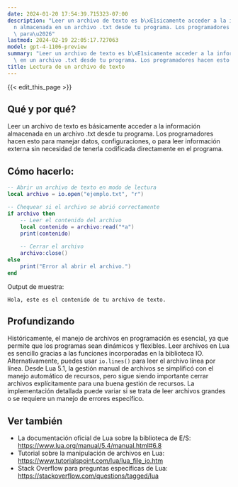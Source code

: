 ```yaml
---
date: 2024-01-20 17:54:39.715323-07:00
description: "Leer un archivo de texto es b\xE1sicamente acceder a la informaci\xF3\
  n almacenada en un archivo .txt desde tu programa. Los programadores hacen esto\
  \ para\u2026"
lastmod: 2024-02-19 22:05:17.727063
model: gpt-4-1106-preview
summary: "Leer un archivo de texto es b\xE1sicamente acceder a la informaci\xF3n almacenada\
  \ en un archivo .txt desde tu programa. Los programadores hacen esto para\u2026"
title: Lectura de un archivo de texto
---
```


{{< edit_this_page >}}

## Qué y por qué?
Leer un archivo de texto es básicamente acceder a la información almacenada en un archivo .txt desde tu programa. Los programadores hacen esto para manejar datos, configuraciones, o para leer información externa sin necesidad de tenerla codificada directamente en el programa.

## Cómo hacerlo:
```Lua
-- Abrir un archivo de texto en modo de lectura
local archivo = io.open("ejemplo.txt", "r")

-- Chequear si el archivo se abrió correctamente
if archivo then
    -- Leer el contenido del archivo
    local contenido = archivo:read("*a")
    print(contenido)
    
    -- Cerrar el archivo
    archivo:close()
else
    print("Error al abrir el archivo.")
end
```

Output de muestra:
```
Hola, este es el contenido de tu archivo de texto.
```

## Profundizando
Históricamente, el manejo de archivos en programación es esencial, ya que permite que los programas sean dinámicos y flexibles. Leer archivos en Lua es sencillo gracias a las funciones incorporadas en la biblioteca IO. Alternativamente, puedes usar `io.lines()` para leer el archivo línea por línea. Desde Lua 5.1, la gestión manual de archivos se simplificó con el manejo automático de recursos, pero sigue siendo importante cerrar archivos explícitamente para una buena gestión de recursos. La implementación detallada puede variar si se trata de leer archivos grandes o se requiere un manejo de errores específico.

## Ver también
- La documentación oficial de Lua sobre la biblioteca de E/S: https://www.lua.org/manual/5.4/manual.html#6.8
- Tutorial sobre la manipulación de archivos en Lua: https://www.tutorialspoint.com/lua/lua_file_io.htm
- Stack Overflow para preguntas específicas de Lua: https://stackoverflow.com/questions/tagged/lua
